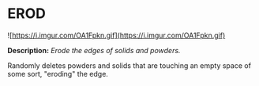 # EROD

![https://i.imgur.com/OA1Fpkn.gif](https://i.imgur.com/OA1Fpkn.gif)

**Description:**  *Erode the edges of solids and powders.*

Randomly deletes powders and solids that are touching an empty space of some sort, "eroding" the edge.